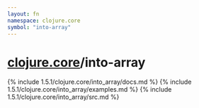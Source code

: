 ```yaml
---
layout: fn
namespace: clojure.core
symbol: "into-array"
---
```


# [clojure.core](../)/into-array

{% include 1.5.1/clojure.core/into_array/docs.md %}
{% include 1.5.1/clojure.core/into_array/examples.md %}
{% include 1.5.1/clojure.core/into_array/src.md %}

